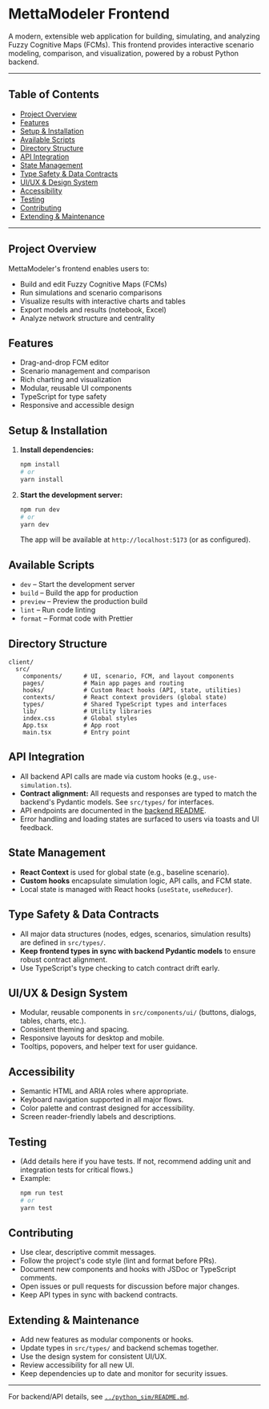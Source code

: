 # MettaModeler Frontend

A modern, extensible web application for building, simulating, and analyzing Fuzzy Cognitive Maps (FCMs). This frontend provides interactive scenario modeling, comparison, and visualization, powered by a robust Python backend.

---

## Table of Contents
- [Project Overview](#project-overview)
- [Features](#features)
- [Setup & Installation](#setup--installation)
- [Available Scripts](#available-scripts)
- [Directory Structure](#directory-structure)
- [API Integration](#api-integration)
- [State Management](#state-management)
- [Type Safety & Data Contracts](#type-safety--data-contracts)
- [UI/UX & Design System](#uiux--design-system)
- [Accessibility](#accessibility)
- [Testing](#testing)
- [Contributing](#contributing)
- [Extending & Maintenance](#extending--maintenance)

---

## Project Overview
MettaModeler's frontend enables users to:
- Build and edit Fuzzy Cognitive Maps (FCMs)
- Run simulations and scenario comparisons
- Visualize results with interactive charts and tables
- Export models and results (notebook, Excel)
- Analyze network structure and centrality

## Features
- Drag-and-drop FCM editor
- Scenario management and comparison
- Rich charting and visualization
- Modular, reusable UI components
- TypeScript for type safety
- Responsive and accessible design

## Setup & Installation
1. **Install dependencies:**
   ```bash
   npm install
   # or
   yarn install
   ```
2. **Start the development server:**
   ```bash
   npm run dev
   # or
   yarn dev
   ```
   The app will be available at `http://localhost:5173` (or as configured).

## Available Scripts
- `dev` – Start the development server
- `build` – Build the app for production
- `preview` – Preview the production build
- `lint` – Run code linting
- `format` – Format code with Prettier

## Directory Structure
```
client/
  src/
    components/      # UI, scenario, FCM, and layout components
    pages/           # Main app pages and routing
    hooks/           # Custom React hooks (API, state, utilities)
    contexts/        # React context providers (global state)
    types/           # Shared TypeScript types and interfaces
    lib/             # Utility libraries
    index.css        # Global styles
    App.tsx          # App root
    main.tsx         # Entry point
```

## API Integration
- All backend API calls are made via custom hooks (e.g., `use-simulation.ts`).
- **Contract alignment:** All requests and responses are typed to match the backend's Pydantic models. See `src/types/` for interfaces.
- API endpoints are documented in the [backend README](../python_sim/README.md).
- Error handling and loading states are surfaced to users via toasts and UI feedback.

## State Management
- **React Context** is used for global state (e.g., baseline scenario).
- **Custom hooks** encapsulate simulation logic, API calls, and FCM state.
- Local state is managed with React hooks (`useState`, `useReducer`).

## Type Safety & Data Contracts
- All major data structures (nodes, edges, scenarios, simulation results) are defined in `src/types/`.
- **Keep frontend types in sync with backend Pydantic models** to ensure robust contract alignment.
- Use TypeScript's type checking to catch contract drift early.

## UI/UX & Design System
- Modular, reusable components in `src/components/ui/` (buttons, dialogs, tables, charts, etc.).
- Consistent theming and spacing.
- Responsive layouts for desktop and mobile.
- Tooltips, popovers, and helper text for user guidance.

## Accessibility
- Semantic HTML and ARIA roles where appropriate.
- Keyboard navigation supported in all major flows.
- Color palette and contrast designed for accessibility.
- Screen reader-friendly labels and descriptions.

## Testing
- (Add details here if you have tests. If not, recommend adding unit and integration tests for critical flows.)
- Example:
  ```bash
  npm run test
  # or
  yarn test
  ```

## Contributing
- Use clear, descriptive commit messages.
- Follow the project's code style (lint and format before PRs).
- Document new components and hooks with JSDoc or TypeScript comments.
- Open issues or pull requests for discussion before major changes.
- Keep API types in sync with backend contracts.

## Extending & Maintenance
- Add new features as modular components or hooks.
- Update types in `src/types/` and backend schemas together.
- Use the design system for consistent UI/UX.
- Review accessibility for all new UI.
- Keep dependencies up to date and monitor for security issues.

---

For backend/API details, see [`../python_sim/README.md`](../python_sim/README.md). 